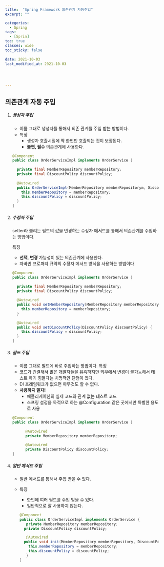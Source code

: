 ```yaml
---
title:  "Spring Framework 의존관계 자동주입"
excerpt: ""

categories:
  - Spring
tags:
  - [Sprin]
toc: true
classes: wide
toc_sticky: false
 
date: 2021-10-03
last_modified_at: 2021-10-03




---
```






## 의존관계 자동 주입

1. ##### 생성자 주입

   - 이름 그대로 생성자를 통해서 의존 관계를 주입 받는 방법이다.
   - 특징 
     - 생성자 호출시점에 딱 한번만 호출되는 것이 보장된다.
     - **불편, 필수** 의존관계에 사용한다.

   ```java
   @Component
   public class OrderServiceImpl implements OrderService {
     
     private final MemberRepository memberRepository;
     private final DiscountPolicy discountPolicy;
     
     @Autowired
     public OrderServiceImpl(MemberRepository memberRepositorym, DiscountPolicy discountPolicy) {
       this.memberRepository = memberRepository;
       this.discountPolicy = discountPolicy;
     }
   }
   
   ```

2. ##### 수정자 주입

   setter라 불리는 필드의 값을 변경하는 수정자 메서드를 통해서 의존관계를 주입하는 방법이다.

   특징

   - **선택, 변경** 가능성이 있는 의존관계에 사용한다.
   - 자바빈 프로퍼티 규약의 수정자 메서드 방식을 사용하는 방법이다

   ```java
   @Component
   public class OrderServiceImpl implements OrderService {
     
     private final MemberRepository memberRepository;
     private final DiscountPolicy discountPolicy;
     
     @Autowired
     public void setMemberRepository(MemberRepository memberRepository) {
       this.memberRepository = memberRepository;
     }
     
     @Autowired
     public void setDiscountPolicy(DiscountPolicy discountPolicy) {
       this.discountPolicy = discountPolicy;
     }
   }
   
   ```

3. ##### 필드 주입

   - 이름 그대로 필드에 바로 주입하는 방법이다. 특징
   - 코드가 간결해서 많은 개발자들을 유혹하지만 외부에서 변경이 불가능해서 테스트 하기 힘들다는 치명적인 단점이 있다.
   - DI 프레임워크가 없으면 아무것도 할 수 없다.
   - **사용하지 말자!**
     - 애플리케이션의 실제 코드와 관계 없는 테스트 코드
     - 스프링 설정을 목적으로 하는 @Configuration 같은 곳에서만 특별한 용도로 사용

   ```java
   @Component
   public class OrderServiceImpl implements OrderService {
     
         @Autowired
         private MemberRepository memberRepository;
     
         @Autowired
         private DiscountPolicy discountPolicy;
   }
   
   ```

4. ##### 일반 메서드 주입

   - 일반 메서드를 통해서 주입 받을 수 있다.

   - 특징

     - 한번에 여러 필드를 주입 받을 수 있다.
     - 일반적으로 잘 사용하지 않는다.

     ```java
     @Component
     public class OrderServiceImpl implements OrderService {
     	private MemberRepository memberRepository;
       private DiscountPolicy discountPolicy;
     
     	@Autowired
       public void init(MemberRepository memberRepository, DiscountPolicy discountPolicy) {
         this.memberRepository = memberRepository;
         this.discountPolicy = discountPolicy;
     	}
     }
     
     ```

     